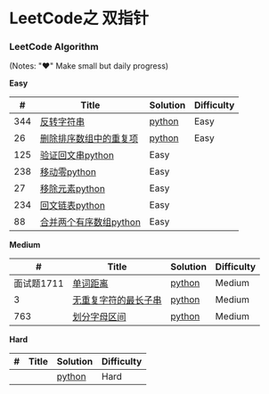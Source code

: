 # LeetCode之 双指针

 
 
### LeetCode Algorithm

(Notes: "&hearts;" Make small but daily progress)

**Easy**

| # | Title | Solution | Difficulty |
|---| ----- | -------- | ---------- |
|344|[反转字符串](https://leetcode-cn.com/problems/reverse-string/)| [python](./daily/344_2020-06-22.md)|Easy|
|26|[删除排序数组中的重复项](https://leetcode-cn.com/problems/remove-duplicates-from-sorted-array/)| [python](./daily/26_2020-06-22.md)|Easy|
|125|[验证回文串](https://leetcode-cn.com/problems/valid-palindrome/)[python](./daily/125_2020-06-23.md)|Easy|
|238|[移动零](https://leetcode-cn.com/problems/move-zeroes/)[python](./daily/238_2020-06-23.md)|Easy|
|27|[移除元素](https://leetcode-cn.com/problems/remove-element/)[python](./daily/27_2020-06-23.md)|Easy|
|234|[回文链表](https://leetcode-cn.com/problems/palindrome-linked-list/)[python](./daily/234_2020-06-23.md)|Easy|
|88|[合并两个有序数组](https://leetcode-cn.com/problems/merge-sorted-array/)[python](./daily/88_2020-06-25.md)|Easy|
  



**Medium**

| # | Title | Solution | Difficulty |
|---| ----- | -------- | ---------- |
| 面试题1711|[单词距离](https://leetcode-cn.com/problems/find-closest-lcci/) | [python](./daily/面试题17_11_2020-06-25.md)|Medium|
|3|[无重复字符的最长子串](https://leetcode-cn.com/problems/longest-substring-without-repeating-characters/)| [python](./daily/3_2020-06-26.md)|Medium|
|763|[划分字母区间](https://leetcode-cn.com/problems/partition-labels/)| [python](./daily/763_2020-06-27.md)|Medium|

 
**Hard**

| # | Title | Solution | Difficulty |
|---| ----- | -------- | ---------- |
| | | [python](./daily/_2020-05-03.md)|Hard|
 
 

 
 
 
